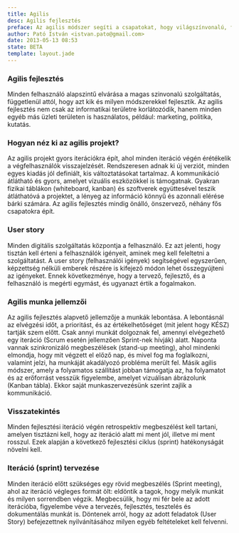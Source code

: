```yaml
---
title: Agilis
desc: Agilis fejlesztés
preface: Az agilis módszer segíti a csapatokat, hogy világszínvonalú, felhasználó-központú szolgáltatásokat építsenek gyorsan, és költséghatékonyan.
author: Pató István <istvan.pato@gmail.com>
date: 2013-05-13 08:53
state: BETA
template: layout.jade
---
```


### Agilis fejlesztés

Minden felhasználó alapszintű elvárása a magas szinvonalú szolgáltatás, függetlenül attól, hogy azt kik és milyen módszerekkel fejlesztik. Az agilis fejlesztés nem csak az informatikai területre korlátozódik, hanem minden egyéb más üzleti területen is használatos, például: marketing, politika, kutatás.

### Hogyan néz ki az agilis projekt?

Az agilis projekt gyors iterációkra épít, ahol minden iteráció végén érétékelik a végfelhasználók visszajelzését. Rendszeresen adnak ki új verziót, minden egyes kiadás jól definiált, kis változtatásokat tartalmaz. A kommunikáció átlátható és gyors, amelyet vízuális eszközökkel is támogatnak. Gyakran fizikai táblákon (whiteboard, kanban) és szoftverek együttesével teszik átláthatóvá a projektet, a lényeg az információ könnyű és azonnali elérése bárki számára. Az agilis fejlesztés mindig önálló, önszervező, néhány fős csapatokra épít.

### User story
Minden digitális szolgáltatás központja a felhasználó. Ez azt jelenti, hogy tisztán kell érteni a felhasználók igényeit, aminek meg kell feleltetni a szolgáltatást.
A user story (felhasználói igények) segítségével egyszerűen, képzettség nélküli emberek részére is kifejező módon lehet összegyújteni az igényeket. Ennek következménye, hogy a tervező, fejlesztő, és a felhasználó is megérti egymást, és ugyanazt értik a fogalmakon.

### Agilis munka jellemzői
Az agilis fejlesztés alapvető jellemzője a munkák lebontása. A lebontásnál az elvégzési időt, a prioritást, és az értékelhetőséget (mit jelent hogy KÉSZ) tartják szem előtt. Csak annyi munkát dolgoznak fel, amennyi elvégezhető egy iteráció (Scrum esetén jellemzően Sprint-nek hívják) alatt. Naponta vannak szinkronizáló megbeszélések (stand-up meeting), ahol mindenki elmondja, hogy mit végzett el előző nap, és mivel fog ma foglalkozni, valamint jelzi, ha munkáját akadályozó probléma merült fel. Másik agilis módszer, amely a folyamatos szállítást jobban támogatja az, ha folyamatot és az erőforrást vesszük figyelembe, amelyet vizuálisan ábrázolunk (Kanban tábla). Ekkor saját munkaszervezésünk szerint zajlik a kommunikáció.

### Visszatekintés
Minden fejlesztési iteráció végén retrospektív megbeszélést kell tartani, amelyen tisztázni kell, hogy az iteráció alatt mi ment jól, illetve mi ment rosszul. Ezek alapján a következő fejlesztési ciklus (sprint) hatékonyságát növelni kell.

### Iteráció (sprint) tervezése
Minden iteráció előtt szükséges egy rövid megbeszélés (Sprint meeting), ahol az iteráció végleges formát ölt: eldöntik a tagok, hogy melyik munkát és milyen sorrendben végzik. Megbecsülik, hogy mi fér bele az adott iterációba, figyelembe véve a tervezés, fejlesztés, tesztelés és dokumentálás munkát is. Döntenek arról, hogy az adott feladatok (User Story) befejezettnek nyilvánításához milyen egyéb feltételeket kell felvenni.
